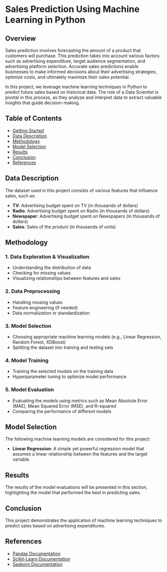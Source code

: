 
# Sales Prediction Using Machine Learning in Python

## Overview

Sales prediction involves forecasting the amount of a product that customers will purchase. This prediction takes into account various factors such as advertising expenditure, target audience segmentation, and advertising platform selection. Accurate sales predictions enable businesses to make informed decisions about their advertising strategies, optimize costs, and ultimately maximize their sales potential.

In this project, we leverage machine learning techniques in Python to predict future sales based on historical data. The role of a Data Scientist is pivotal in this process, as they analyze and interpret data to extract valuable insights that guide decision-making.

## Table of Contents

- [Getting Started](#getting-started)
- [Data Description](#data-description)
- [Methodology](#methodology)
- [Model Selection](#model-selection)
- [Results](#results)
- [Conclusion](#conclusion)
- [References](#references)



## Data Description

The dataset used in this project consists of various features that influence sales, such as:

- **TV**: Advertising budget spent on TV (in thousands of dollars)
- **Radio**: Advertising budget spent on Radio (in thousands of dollars)
- **Newspaper**: Advertising budget spent on Newspapers (in thousands of dollars)
- **Sales**: Sales of the product (in thousands of units)


## Methodology

### 1. Data Exploration & Visualization
   - Understanding the distribution of data
   - Checking for missing values
   - Visualizing relationships between features and sales

### 2. Data Preprocessing
   - Handling missing values
   - Feature engineering (if needed)
   - Data normalization or standardization

### 3. Model Selection
   - Choosing appropriate machine learning models (e.g., Linear Regression, Random Forest, XGBoost)
   - Splitting the dataset into training and testing sets

### 4. Model Training
   - Training the selected models on the training data
   - Hyperparameter tuning to optimize model performance

### 5. Model Evaluation
   - Evaluating the models using metrics such as Mean Absolute Error (MAE), Mean Squared Error (MSE), and R-squared
   - Comparing the performance of different models

## Model Selection

The following machine learning models are considered for this project:

- **Linear Regression**: A simple yet powerful regression model that assumes a linear relationship between the features and the target variable.




## Results

The results of the model evaluations will be presented in this section, highlighting the model that performed the best in predicting sales.

## Conclusion

This project demonstrates the application of machine learning techniques to predict sales based on advertising expenditures. 
## References

- [Pandas Documentation](https://pandas.pydata.org/docs/)
- [Scikit-Learn Documentation](https://scikit-learn.org/stable/user_guide.html)
- [Seaborn Documentation](https://seaborn.pydata.org/)
